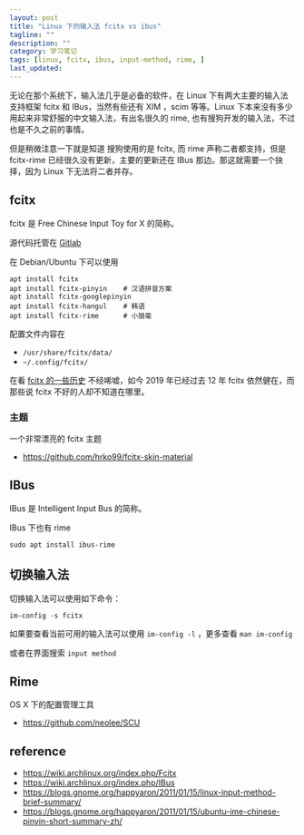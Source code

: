 ```yaml
---
layout: post
title: "Linux 下的输入法 fcitx vs ibus"
tagline: ""
description: ""
category: 学习笔记
tags: [linux, fcitx, ibus, input-method, rime, ]
last_updated:
---
```


无论在那个系统下，输入法几乎是必备的软件，在 Linux 下有两大主要的输入法支持框架 fcitx 和 IBus，当然有些还有 XIM ，scim 等等。Linux 下本来没有多少用起来非常舒服的中文输入法，有出名很久的 rime, 也有搜狗开发的输入法，不过也是不久之前的事情。

但是稍微注意一下就是知道 搜狗使用的是 fcitx, 而 rime 声称二者都支持，但是 fcitx-rime 已经很久没有更新，主要的更新还在 IBus 那边。那这就需要一个抉择，因为 Linux 下无法将二者并存。


## fcitx

fcitx 是 Free Chinese Input Toy for X 的简称。

源代码托管在 [Gitlab](https://gitlab.com/fcitx)

在 Debian/Ubuntu 下可以使用

    apt install fcitx
    apt install fcitx-pinyin    # 汉语拼音方案
    apt install fcitx-googlepinyin
    apt install fcitx-hangul    # 韩语
    apt install fcitx-rime      # 小狼毫


配置文件内容在

- `/usr/share/fcitx/data/`
- `~/.config/fcitx/`

在看 [fcitx 的一些历史](https://web.archive.org/web/20070712173307/http://www.fcitx.org/main/?q=node/123) 不经唏嘘，如今 2019 年已经过去 12 年 fcitx 依然健在，而那些说 fcitx 不好的人却不知道在哪里。

### 主题

一个非常漂亮的 fcitx 主题

- <https://github.com/hrko99/fcitx-skin-material>

## IBus

IBus 是 Intelligent Input Bus 的简称。

IBus 下也有 rime

    sudo apt install ibus-rime


## 切换输入法
切换输入法可以使用如下命令：

    im-config -s fcitx

如果要查看当前可用的输入法可以使用 `im-config -l` ，更多查看 `man im-config`

或者在界面搜索 `input method`

## Rime

OS X 下的配置管理工具

- <https://github.com/neolee/SCU>


## reference

- <https://wiki.archlinux.org/index.php/Fcitx>
- <https://wiki.archlinux.org/index.php/IBus>
- <https://blogs.gnome.org/happyaron/2011/01/15/linux-input-method-brief-summary/>
- <https://blogs.gnome.org/happyaron/2011/01/15/ubuntu-ime-chinese-pinyin-short-summary-zh/>
